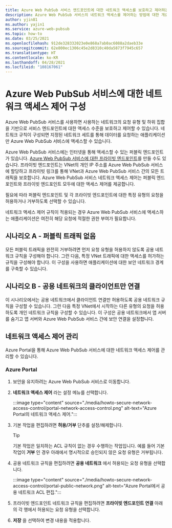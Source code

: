 ```yaml
---
title: Azure Web PubSub 서비스 엔드포인트에 대한 네트워크 액세스를 보호하고 제어하는 방법
description: Azure Web PubSub 서비스의 네트워크 액세스를 제어하는 방법에 대한 개요
author: yjin81
ms.author: yajin1
ms.service: azure-web-pubsub
ms.topic: how-to
ms.date: 03/25/2021
ms.openlocfilehash: 912de328332023e0e868a7ab0ac6088a2daeb33e
ms.sourcegitcommit: 62e800ec1306c45e2d8310c40da5873f7945c657
ms.translationtype: HT
ms.contentlocale: ko-KR
ms.lasthandoff: 04/28/2021
ms.locfileid: "108167061"
---
```

# <a name="configure-network-access-control-for-azure-web-pubsub-service"></a>Azure Web PubSub 서비스에 대한 네트워크 액세스 제어 구성

Azure Web PubSub 서비스를 사용하면 사용하는 네트워크의 요청 유형 및 하위 집합을 기반으로 서비스 엔드포인트에 대한 액세스 수준을 보호하고 제어할 수 있습니다. 네트워크 규칙이 구성되면 지정된 네트워크 세트를 통해 데이터를 요청하는 애플리케이션만 Azure Web PubSub 서비스에 액세스할 수 있습니다.

Azure Web PubSub 서비스에는 인터넷을 통해 액세스할 수 있는 퍼블릭 엔드포인트가 있습니다. [Azure Web PubSub 서비스에 대한 프라이빗 엔드포인트](howto-secure-private-endpoints.md)를 만들 수도 있습니다. 프라이빗 엔드포인트는 VNet의 개인 IP 주소를 Azure Web PubSub 서비스에 할당하고 프라이빗 링크를 통해 VNet과 Azure Web PubSub 서비스 간의 모든 트래픽을 보호합니다. Azure Web PubSub 서비스 네트워크 액세스 제어는 퍼블릭 엔드포인트와 프라이빗 엔드포인트 모두에 대한 액세스 제어를 제공합니다.

필요에 따라 퍼블릭 엔드포인트 및 각 프라이빗 엔드포인트에 대한 특정 유형의 요청을 허용하거나 거부하도록 선택할 수 있습니다. 

네트워크 액세스 제어 규칙이 적용되는 경우 Azure Web PubSub 서비스에 액세스하는 애플리케이션은 여전히 해당 요청에 적절한 권한 부여가 필요합니다.

## <a name="scenario-a---no-public-traffic"></a>시나리오 A - 퍼블릭 트래픽 없음

모든 퍼블릭 트래픽을 완전히 거부하려면 먼저 요청 유형을 허용하지 않도록 공용 네트워크 규칙을 구성해야 합니다. 그런 다음, 특정 VNet 트래픽에 대한 액세스를 허가하는 규칙을 구성해야 합니다. 이 구성을 사용하면 애플리케이션에 대한 보안 네트워크 경계를 구축할 수 있습니다.

## <a name="scenario-b---only-client-connections-from-public-network"></a>시나리오 B - 공용 네트워크의 클라이언트만 연결

이 시나리오에서는 공용 네트워크에서 클라이언트 연결만 허용하도록 공용 네트워크 규칙을 구성할 수 있습니다. 그런 다음 특정 VNet에서 시작하는 다른 유형의 요청을 허용하도록 개인 네트워크 규칙을 구성할 수 있습니다. 이 구성은 공용 네트워크에서 앱 서버를 숨기고 앱 서버와 Azure Web PubSub 서비스 간에 보안 연결을 설정합니다.

## <a name="managing-network-access-control"></a>네트워크 액세스 제어 관리

Azure Portal을 통해 Azure Web PubSub 서비스에 대한 네트워크 액세스 제어를 관리할 수 있습니다.

### <a name="azure-portal"></a>Azure Portal

1. 보안을 유지하려는 Azure Web PubSub 서비스로 이동합니다.

1. **네트워크 액세스 제어** 라는 설정 메뉴를 선택합니다.

    :::image type="content" source="./media/howto-secure-network-access-control/portal-network-access-control.png" alt-text="Azure Portal의 네트워크 액세스 제어.":::

1. 기본 작업을 편집하려면 **허용/거부** 단추를 설정/해제합니다.

    > [!TIP]
    > 기본 작업은 일치하는 ACL 규칙이 없는 경우 수행하는 작업입니다. 예를 들어 기본 작업이 **거부** 인 경우 아래에서 명시적으로 승인되지 않은 요청 유형은 거부됩니다.

1. 공용 네트워크 규칙을 편집하려면 **공용 네트워크** 에서 허용되는 요청 유형을 선택합니다.

    :::image type="content" source="./media/howto-secure-network-access-control/portal-public-network.png" alt-text="Azure Portal에서 공용 네트워크 ACL 편집.":::

1. 프라이빗 엔드포인트 네트워크 규칙을 편집하려면 **프라이빗 엔드포인트 연결** 아래의 각 행에서 허용되는 요청 유형을 선택합니다.

1. **저장** 을 선택하여 변경 내용을 적용합니다.
